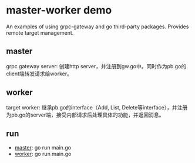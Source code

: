 # master-worker demo

An examples of using grpc-gateway and go third-party packages. Provides remote target management.

## master 

grpc gateway server: 创建http server，并注册到gw.go中。同时作为pb.go的client端转发请求给worker。

## worker

target worker: 继承pb.go的interface（Add, List, Delete等interface），并注册为pb.go的server端，接受内部请求后处理具体的功能，并返回消息。

## run

- [master](/cmd/master): go run main.go
- [worker](/cmd/worker): go run main.go
